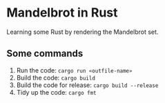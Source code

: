 # Mandelbrot in Rust

Learning some Rust by rendering the Mandelbrot set.

## Some commands

1. Run the code: `cargo run «outfile-name»`
2. Build the code: `cargo build`
3. Build the code for release: `cargo build --release`
4. Tidy up the code: `cargo fmt`